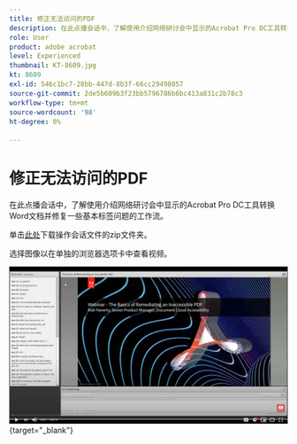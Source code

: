 ```yaml
---
title: 修正无法访问的PDF
description: 在此点播会话中，了解使用介绍网络研讨会中显示的Acrobat Pro DC工具转换Word文档并修复一些基本标签问题的工作流
role: User
product: adobe acrobat
level: Experienced
thumbnail: KT-8609.jpg
kt: 8609
exl-id: 546c1bc7-28bb-447d-8b3f-66cc29498057
source-git-commit: 2de5b609b3f23bb5796786b6bc413a831c2b78c3
workflow-type: tm+mt
source-wordcount: '98'
ht-degree: 0%

---
```


# 修正无法访问的PDF

在此点播会话中，了解使用介绍网络研讨会中显示的Acrobat Pro DC工具转换Word文档并修复一些基本标签问题的工作流。

单击[此处](../assets/accessibilitysession2.zip)下载操作会话文件的zip文件夹。

选择图像以在单独的浏览器选项卡中查看视频。

[![会话2视频](../assets/Accessibilitysession2_YT.png)](https://youtu.be/eT2IFNszNuk){target=&quot;_blank&quot;}
